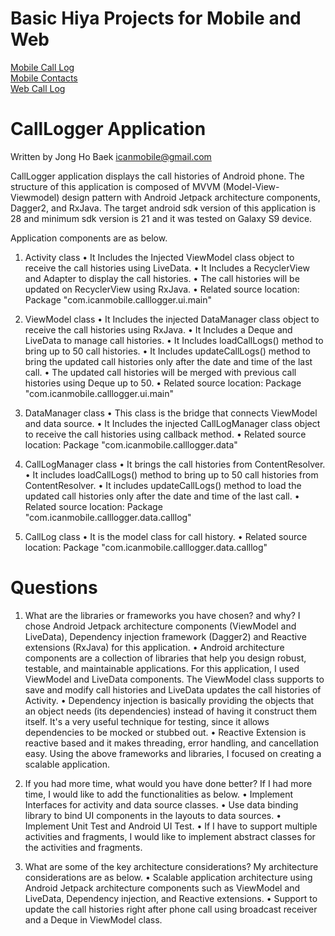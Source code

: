 # Basic Hiya Projects for Mobile and Web
[Mobile Call Log](https://github.com/hiyainc/mobile-basic-projects/wiki/Mobile-Call-Log-App)    
[Mobile Contacts](https://github.com/hiyainc/mobile-basic-projects/wiki/Mobile-Contacts-App)   
[Web Call Log](https://github.com/hiyainc/mobile-basic-projects/wiki/Web-Call-Log)  

# CallLogger Application
Written by Jong Ho Baek
icanmobile@gmail.com

CallLogger application displays the call histories of Android phone. 
The structure of this application is composed of MVVM (Model-View-Viewmodel) design pattern with Android Jetpack architecture components, Dagger2, and RxJava. The target android sdk version of this application is 28 and minimum sdk version is 21 and it was tested on Galaxy S9 device.

Application components are as below.
1. Activity class
• It Includes the Injected ViewModel class object to receive the call histories using LiveData.
• It Includes a RecyclerView and Adapter to display the call histories.
• The call histories will be updated on RecyclerView using RxJava.
• Related source location: Package "com.icanmobile.calllogger.ui.main"

2. ViewModel class
• It Includes the injected DataManager class object to receive the call histories using RxJava.
• It Includes a Deque and LiveData to manage call histories.
• It Includes loadCallLogs() method to bring up to 50 call histories.
• It Includes updateCallLogs() method to bring the updated call histories only after the date and time of the last call.
• The updated call histories will be merged with previous call histories using Deque up to 50.
• Related source location: Package "com.icanmobile.calllogger.ui.main"

3. DataManager class
• This class is the bridge that connects ViewModel and data source.
• It Includes the injected CallLogManager class object to receive the call histories using callback method.
• Related source location: Package "com.icanmobile.calllogger.data"


4. CallLogManager class
• It brings the call histories from ContentResolver.
• It includes loadCallLogs() method to bring up to 50 call histories from ContentResolver.
• It includes updateCallLogs() method to load the updated call histories only after the date and time of the last call.
• Related source location: Package "com.icanmobile.calllogger.data.calllog"


5. CallLog class
• It is the model class for call history.
• Related source location: Package "com.icanmobile.calllogger.data.calllog"


# Questions
1. What are the libraries or frameworks you have chosen? and why?
I chose Android Jetpack architecture components (ViewModel and LiveData), Dependency injection framework (Dagger2) and Reactive extensions (RxJava) for this application.
    • Android architecture components are a collection of libraries that help you design robust, testable, and maintainable applications. For this application, I used ViewModel and LiveData components. The ViewModel class supports to save and modify call histories and LiveData updates the call histories of Activity.
    • Dependency injection is basically providing the objects that an object needs (its dependencies) instead of having it construct them itself. It's a very useful technique for testing, since it allows dependencies to be mocked or stubbed out.
    • Reactive Extension is reactive based and it makes threading, error handling, and cancellation easy.
Using the above frameworks and libraries, I focused on creating a scalable application.

2. If you had more time, what would you have done better?
If I had more time, I would like to add the functionalities as below.
    • Implement Interfaces for activity and data source classes.
    • Use data binding library to bind UI components in the layouts to data sources.
    • Implement Unit Test and Android UI Test.
    • If I have to support multiple activities and fragments, I would like to implement abstract classes for the activities and fragments.

3. What are some of the key architecture considerations?
My architecture considerations are as below.
    • Scalable application architecture using Android Jetpack architecture components such as ViewModel and LiveData, Dependency injection, and Reactive extensions.
    • Support to update the call histories right after phone call using broadcast receiver and a Deque in ViewModel class.
